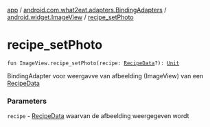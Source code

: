 [app](../../index.md) / [android.com.what2eat.adapters.BindingAdapters](../index.md) / [android.widget.ImageView](index.md) / [recipe_setPhoto](./recipe_set-photo.md)

# recipe_setPhoto

`fun ImageView.recipe_setPhoto(recipe: `[`RecipeData`](../../android.com.what2eat.network/-recipe-data/index.md)`?): `[`Unit`](https://kotlinlang.org/api/latest/jvm/stdlib/kotlin/-unit/index.html)

BindingAdapter voor weergavve van afbeelding (ImageView) van een [RecipeData](../../android.com.what2eat.network/-recipe-data/index.md)

### Parameters

`recipe` - [RecipeData](../../android.com.what2eat.network/-recipe-data/index.md) waarvan de afbeelding weergegeven wordt